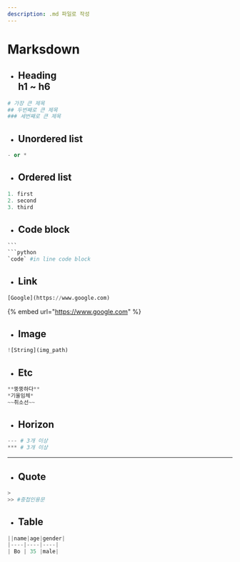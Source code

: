 ```yaml
---
description: .md 파일로 작성
---
```


# Marksdown

* Heading\
  h1 \~ h6
  --------

```python
# 가장 큰 제목
## 두번째로 큰 제목
### 세번째로 큰 제목
```



* ## Unordered list

```python
- or *
```



* ## Ordered list

```python
1. first
2. second
3. third
```



* ## Code block

````python
```
```python 
`code` #in line code block
````



* ## Link

```python
[Google](https://www.google.com)
```

{% embed url="https://www.google.com" %}



* ## Image

```python
![String](img_path)
```



* ## Etc

```python
**뚱뚱하다**
*기울임체*
~~취소선~~
```



* ## Horizon

```python
--- # 3개 이상
*** # 3개 이상
```

***

* ## Quote

```python
>
>> #중첩인용문
```



* ## Table

```python
||name|age|gender|
|----|----|----|
| Bo | 35 |male|
```

